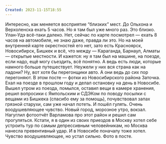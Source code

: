 ```yaml
---
Created: 2023-11-15T18:55
---
```

Интересно, как меняется восприятие “близких” мест. До Ольхона и Верхоленска ехать 5 часов. Но я там был уже много раз. Это близко. Улан-Удэ всё-таки далеко. Нет, сейчас по карте посмотрел — ехать 8 часов на автомобиле, не знаю даже, правда ли это. Но на моей внутренней карте окрестностей его нет, зато есть Красноярск, Новосибирск, Бишкек и всё, что между — Караганда, Барнаул, Алматы — открытые местности. И кажется: ну я там был на машине, на поезде, если надо, ещё могу съездить, всё понятно.
А ведь есть люди, которые намного больше путешествует. Неужели у них вся страна как на ладони? Ну, вот хотя бы перегонщики авто. А они ведь до сих пор перегоняют.
В этом посте — фотки из Новосибирского района Заточка. Ехал на поезде в прошлом году и делал остановку на день в Новосибе. Вышел утром из поезда, помылся, оставил вещи в камере хранения, решил вопросики с Ямпольским и СДЭКом по поводу посылки с вещами из Бишкека (спасибо ему за помощь), почувствовал запах грязной старухи, сам уже начал потеть. И пошёл гулять.
Очень воодушевляющее чувство. Новый город, морозное утро, вокзал. Нагуглил фотоотчёт Варламова про этот район и решил сам прогуляться.
Кстати, я в один из своих приездов в Москву хотел себе устроить тур по самым депрессивным человейникам, но Москва нанесла превентивный удар. И в Новосибе поначалу тоже хотел.
Чувство воодушевляющее, но устал сильно. Фото в посте.